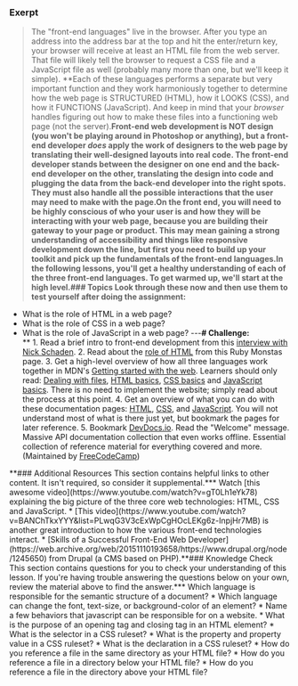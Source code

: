 ### Exerpt
>The "front-end languages" live in the browser.  After you type an address into the address bar at the top and hit the enter/return key, your browser will receive at least an HTML file from the web server.  That file will likely tell the browser to request a CSS file and a JavaScript file as well (probably many more than one, but we'll keep it simple).  **Each of these languages performs a separate but very important function and they work harmoniously together to determine how the web page is STRUCTURED (HTML), how it LOOKS (CSS), and how it FUNCTIONS (JavaScript).  And keep in mind that your *browser* handles figuring out how to make these files into a functioning web page (not the server).**Front-end web development is NOT design (you won't be playing around in Photoshop or anything), but a front-end developer *does* apply the work of designers to the web page by translating their well-designed layouts into real code.  The front-end developer stands between the designer on one end and the back-end developer on the other, translating the design into code and plugging the data from the back-end developer into the right spots.  They must also handle all the possible interactions that the user may need to make with the page.**On the front end, you will need to be highly conscious of who your user is and how they will be interacting with your web page, because you are building their gateway to your page or product.  This may mean gaining a strong understanding of accessibility and things like responsive development down the line, but first you need to build up your toolkit and pick up the fundamentals of the front-end languages.**In the following lessons, you'll get a healthy understanding of each of the three front-end languages. To get warmed up, we'll start at the high level.**###  Topics
Look through these now and then use them to test yourself after doing the assignment:****
* What is the role of HTML in a web page?
* What is the role of CSS in a web page?
* What is the role of JavaScript in a web page?
---**# Challenge:**<div class="lesson-content__panel" markdown="1">**  1. Read a brief intro to front-end development from this [interview with Nick Schaden](https://web.archive.org/web/20200601022721/https://generalassemb.ly/blog/what-is-front-end-web-development/).
  2. Read about the [role of HTML](https://webapps-for-beginners.rubymonstas.org/html.html) from this Ruby Monstas page.
  3. Get a high-level overview of how all three languages work together in MDN's [Getting started with the web](https://developer.mozilla.org/en-US/Learn/Getting_started_with_the_web). Learners should only read: [Dealing with files](https://developer.mozilla.org/en-US/docs/Learn/Getting_started_with_the_web/Dealing_with_files), [HTML basics](https://developer.mozilla.org/en-US/docs/Learn/Getting_started_with_the_web/HTML_basics), [CSS basics](https://developer.mozilla.org/en-US/docs/Learn/Getting_started_with_the_web/CSS_basics) and [JavaScript basics](https://developer.mozilla.org/en-US/docs/Learn/Getting_started_with_the_web/JavaScript_basics). There is no need to implement the website; simply read about the process at this point.
  4. Get an overview of what you can do with these documentation pages: [HTML](https://developer.mozilla.org/en-US/docs/Web/HTML/Element), [CSS](https://developer.mozilla.org/en-US/docs/Web/CSS/Reference#Keyword_index), and [JavaScript](https://developer.mozilla.org/en-US/docs/Web/JavaScript/Reference). You will not understand most of what is there just yet, but bookmark the pages for later reference.
  5. Bookmark [DevDocs.io](https://devdocs.io/). Read the "Welcome" message. Massive API documentation collection that even works offline. Essential collection of reference material for everything covered and more. (Maintained by [FreeCodeCamp](https://www.freecodecamp.org/))
</div>**### Additional Resources
This section contains helpful links to other content. It isn't required, so consider it supplemental.*** Watch [this awesome video](https://www.youtube.com/watch?v=gT0Lh1eYk78) explaining the big picture of the three core web technologies: HTML, CSS and JavaScript.
* [This video](https://www.youtube.com/watch?v=BANChTkxYYY&list=PLwqG3V3cExWpCgHOcLEKg6z-InpjHr7MB) is another great introduction to how the various front-end technologies interact.
* [Skills of a Successful Front-End Web Developer](https://web.archive.org/web/20151110193658/https://www.drupal.org/node/1245650) from Drupal (a CMS based on PHP).**### Knowledge Check
This section contains questions for you to check your understanding of this lesson. If you're having trouble answering the questions below on your own, review the material above to find the answer.*** Which language is responsible for the semantic structure of a document?
* Which language can change the font, text-size, or background-color of an element?
* Name a few behaviors that javascript can be responsible for on a website.
* What is the purpose of an opening tag and closing tag in an HTML element?
* What is the selector in a CSS ruleset?
* What is the property and property value in a CSS ruleset?
* What is the declaration in a CSS ruleset?
* How do you reference a file in the same directory as your HTML file?
* How do you reference a file in a directory below your HTML file?
* How do you reference a file in the directory above your HTML file?
